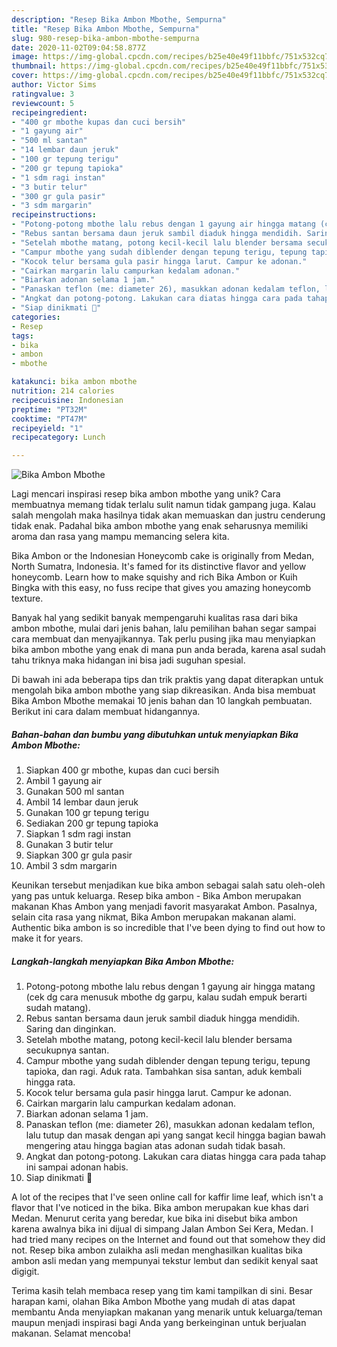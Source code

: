 ```yaml
---
description: "Resep Bika Ambon Mbothe, Sempurna"
title: "Resep Bika Ambon Mbothe, Sempurna"
slug: 980-resep-bika-ambon-mbothe-sempurna
date: 2020-11-02T09:04:58.877Z
image: https://img-global.cpcdn.com/recipes/b25e40e49f11bbfc/751x532cq70/bika-ambon-mbothe-foto-resep-utama.jpg
thumbnail: https://img-global.cpcdn.com/recipes/b25e40e49f11bbfc/751x532cq70/bika-ambon-mbothe-foto-resep-utama.jpg
cover: https://img-global.cpcdn.com/recipes/b25e40e49f11bbfc/751x532cq70/bika-ambon-mbothe-foto-resep-utama.jpg
author: Victor Sims
ratingvalue: 3
reviewcount: 5
recipeingredient:
- "400 gr mbothe kupas dan cuci bersih"
- "1 gayung air"
- "500 ml santan"
- "14 lembar daun jeruk"
- "100 gr tepung terigu"
- "200 gr tepung tapioka"
- "1 sdm ragi instan"
- "3 butir telur"
- "300 gr gula pasir"
- "3 sdm margarin"
recipeinstructions:
- "Potong-potong mbothe lalu rebus dengan 1 gayung air hingga matang (cek dg cara menusuk mbothe dg garpu, kalau sudah empuk berarti sudah matang)."
- "Rebus santan bersama daun jeruk sambil diaduk hingga mendidih. Saring dan dinginkan."
- "Setelah mbothe matang, potong kecil-kecil lalu blender bersama secukupnya santan."
- "Campur mbothe yang sudah diblender dengan tepung terigu, tepung tapioka, dan ragi. Aduk rata. Tambahkan sisa santan, aduk kembali hingga rata."
- "Kocok telur bersama gula pasir hingga larut. Campur ke adonan."
- "Cairkan margarin lalu campurkan kedalam adonan."
- "Biarkan adonan selama 1 jam."
- "Panaskan teflon (me: diameter 26), masukkan adonan kedalam teflon, lalu tutup dan masak dengan api yang sangat kecil hingga bagian bawah mengering atau hingga bagian atas adonan sudah tidak basah."
- "Angkat dan potong-potong. Lakukan cara diatas hingga cara pada tahap ini sampai adonan habis."
- "Siap dinikmati 🥰"
categories:
- Resep
tags:
- bika
- ambon
- mbothe

katakunci: bika ambon mbothe 
nutrition: 214 calories
recipecuisine: Indonesian
preptime: "PT32M"
cooktime: "PT47M"
recipeyield: "1"
recipecategory: Lunch

---
```



![Bika Ambon Mbothe](https://img-global.cpcdn.com/recipes/b25e40e49f11bbfc/751x532cq70/bika-ambon-mbothe-foto-resep-utama.jpg)

Lagi mencari inspirasi resep bika ambon mbothe yang unik? Cara membuatnya memang tidak terlalu sulit namun tidak gampang juga. Kalau salah mengolah maka hasilnya tidak akan memuaskan dan justru cenderung tidak enak. Padahal bika ambon mbothe yang enak seharusnya memiliki aroma dan rasa yang mampu memancing selera kita.

Bika Ambon or the Indonesian Honeycomb cake is originally from Medan, North Sumatra, Indonesia. It&#39;s famed for its distinctive flavor and yellow honeycomb. Learn how to make squishy and rich Bika Ambon or Kuih Bingka with this easy, no fuss recipe that gives you amazing honeycomb texture.

Banyak hal yang sedikit banyak mempengaruhi kualitas rasa dari bika ambon mbothe, mulai dari jenis bahan, lalu pemilihan bahan segar sampai cara membuat dan menyajikannya. Tak perlu pusing jika mau menyiapkan bika ambon mbothe yang enak di mana pun anda berada, karena asal sudah tahu triknya maka hidangan ini bisa jadi suguhan spesial.


Di bawah ini ada beberapa tips dan trik praktis yang dapat diterapkan untuk mengolah bika ambon mbothe yang siap dikreasikan. Anda bisa membuat Bika Ambon Mbothe memakai 10 jenis bahan dan 10 langkah pembuatan. Berikut ini cara dalam membuat hidangannya.

<!--inarticleads1-->

##### Bahan-bahan dan bumbu yang dibutuhkan untuk menyiapkan Bika Ambon Mbothe:

1. Siapkan 400 gr mbothe, kupas dan cuci bersih
1. Ambil 1 gayung air
1. Gunakan 500 ml santan
1. Ambil 14 lembar daun jeruk
1. Gunakan 100 gr tepung terigu
1. Sediakan 200 gr tepung tapioka
1. Siapkan 1 sdm ragi instan
1. Gunakan 3 butir telur
1. Siapkan 300 gr gula pasir
1. Ambil 3 sdm margarin


Keunikan tersebut menjadikan kue bika ambon sebagai salah satu oleh-oleh yang pas untuk keluarga. Resep bika ambon - Bika Ambon merupakan makanan Khas Ambon yang menjadi favorit masyarakat Ambon. Pasalnya, selain cita rasa yang nikmat, Bika Ambon merupakan makanan alami. Authentic bika ambon is so incredible that I&#39;ve been dying to find out how to make it for years. 

<!--inarticleads2-->

##### Langkah-langkah menyiapkan Bika Ambon Mbothe:

1. Potong-potong mbothe lalu rebus dengan 1 gayung air hingga matang (cek dg cara menusuk mbothe dg garpu, kalau sudah empuk berarti sudah matang).
1. Rebus santan bersama daun jeruk sambil diaduk hingga mendidih. Saring dan dinginkan.
1. Setelah mbothe matang, potong kecil-kecil lalu blender bersama secukupnya santan.
1. Campur mbothe yang sudah diblender dengan tepung terigu, tepung tapioka, dan ragi. Aduk rata. Tambahkan sisa santan, aduk kembali hingga rata.
1. Kocok telur bersama gula pasir hingga larut. Campur ke adonan.
1. Cairkan margarin lalu campurkan kedalam adonan.
1. Biarkan adonan selama 1 jam.
1. Panaskan teflon (me: diameter 26), masukkan adonan kedalam teflon, lalu tutup dan masak dengan api yang sangat kecil hingga bagian bawah mengering atau hingga bagian atas adonan sudah tidak basah.
1. Angkat dan potong-potong. Lakukan cara diatas hingga cara pada tahap ini sampai adonan habis.
1. Siap dinikmati 🥰


A lot of the recipes that I&#39;ve seen online call for kaffir lime leaf, which isn&#39;t a flavor that I&#39;ve noticed in the bika. Bika ambon merupakan kue khas dari Medan. Menurut cerita yang beredar, kue bika ini disebut bika ambon karena awalnya bika ini dijual di simpang Jalan Ambon Sei Kera, Medan. I had tried many recipes on the Internet and found out that somehow they did not. Resep bika ambon zulaikha asli medan menghasilkan kualitas bika ambon asli medan yang mempunyai tekstur lembut dan sedikit kenyal saat digigit. 

Terima kasih telah membaca resep yang tim kami tampilkan di sini. Besar harapan kami, olahan Bika Ambon Mbothe yang mudah di atas dapat membantu Anda menyiapkan makanan yang menarik untuk keluarga/teman maupun menjadi inspirasi bagi Anda yang berkeinginan untuk berjualan makanan. Selamat mencoba!
